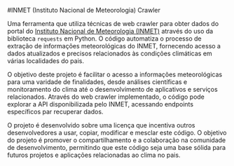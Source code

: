 #INMET (Instituto Nacional de Meteorologia) Crawler

Uma ferramenta que utiliza técnicas de web crawler para obter dados do portal do [Instituto Nacional de Meteorologia (INMET)](https://portal.inmet.gov.br/) através do uso da biblioteca `requests` em Python. O código automatiza o processo de extração de informações meteorológicas do INMET, fornecendo acesso a dados atualizados e precisos relacionados às condições climáticas em várias localidades do pais.

O objetivo deste projeto é facilitar o acesso a informações meteorológicas para uma varidade de finalidades, desde análises científicas e monitoramento do clima até o desenvolvimento de aplicativos e serviços relacionados. Através do web crawler implementado, o código pode explorar a API disponibilizada pelo INMET, acessando endpoints específicos par recuperar dados.

O projeto é desenvolvido sobre uma licença que incentiva outros desenvolvedores a usar, copiar, modificar e mesclar este código. O objetivo do projeto é promover o compartilhamento e a colaboração na comunidade de desenvolvimento, permitindo que este código seja uma base sólida para futuros projetos e aplicações relacionadas ao clima no pais.